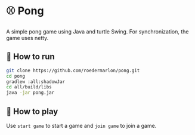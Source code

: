 # ⚾️ Pong
A simple pong game using Java and turtle Swing. For synchronization, the game uses netty.

## 🧪 How to run
```bash
git clone https://github.com/roedermarlon/pong.git
cd pong
gradlew :all:shadowJar
cd all/build/libs
java -jar pong.jar
```

## 🎯 How to play
Use `start game` to start a game and `join game` to join a game.